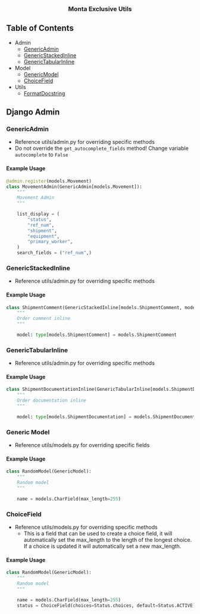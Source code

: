 <h3 align="center">Monta Exclusive Utils</h3>

## Table of Contents

- Admin
    - [GenericAdmin](#GenericAdmin)
    - [GenericStackedInline](#GenericStackedInline)
    - [GenericTabularInline](#GenericTabularInline)
- Model
    - [GenericModel](#GenericModel)
    - [ChoiceField](#ChoiceField)
- Utils
  - [FormatDocstring](#FormatDocstring)

## Django Admin

### GenericAdmin <a name="GenericAdmin"></a>

* Reference utils/admin.py for overriding specific methods
* Do not override the `get_autocomplete_fields` method! Change variable `autocomplete` to `False`

#### Example Usage

```python
@admin.register(models.Movement)
class MovementAdmin(GenericAdmin[models.Movement]):
    """
    Movement Admin
    """

    list_display = (
        "status",
        "ref_num",
        "shipment",
        "equipment",
        "primary_worker",
    )
    search_fields = ("ref_num",)
```

### GenericStackedInline <a name="GenericStackedInline"></a>

* Reference utils/admin.py for overriding specific methods

#### Example Usage

```python
class ShipmentComment(GenericStackedInline[models.ShipmentComment, models.Shipment]):
    """
    Order comment inline
    """

    model: type[models.ShipmentComment] = models.ShipmentComment
```

### GenericTabularInline <a name="GenericTabularInline"></a>

* Reference utils/admin.py for overriding specific methods

#### Example Usage

```python
class ShipmentDocumentationInline(GenericTabularInline[models.ShipmentDocumentation, models.Shipment]):
    """
    Order documentation inline
    """

    model: type[models.ShipmentDocumentation] = models.ShipmentDocumentation

```

### Generic Model <a name="GenericModel"></a>

* Reference utils/models.py for overriding specific fields

#### Example Usage

```python
class RandomModel(GenericModel):
    """
    Random model
    """

    name = models.CharField(max_length=255)
```

### ChoiceField <a name="ChoiceField"></a>

* Reference utils/models.py for overriding specific methods
    * This is a field that can be used to create a choice field, it will automatically set the max_length
      to the length of the longest choice. If a choice is updated it will automatically set a new max_length.

#### Example Usage

```python
class RandomModel(GenericModel):
    """
    Random model
    """

    name = models.CharField(max_length=255)
    status = ChoiceField(choices=Status.choices, default=Status.ACTIVE)
```